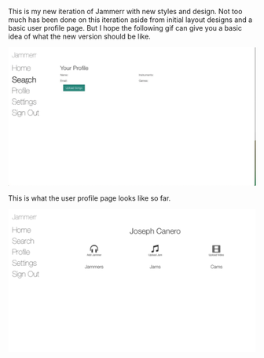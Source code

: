 <p>This is my new iteration of Jammerr with new styles and design.
Not too much has been done on this iteration aside from initial layout designs and a basic user profile page.
But I hope the following gif can give you a basic idea of what the new version should be like.</p>

<img src="public/Jammerr.gif">

This is what the user profile page looks like so far.

<img src="public/user_profile_page.png">
